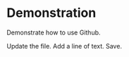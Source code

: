Demonstration
=============

Demonstrate how to use Github.

Update the file. Add a line of text. Save.
